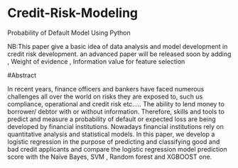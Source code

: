 # Credit-Risk-Modeling
Probability of Default Model Using Python

NB:This paper give a basic idea of data analysis and model development in credit risk development.
an advanced paper will be released soon by adding , Weight of evidence , Information value for feature selection

#Abstract

In recent years, finance officers and bankers have faced numerous challenges all over the world 
on risks they are exposed to, such us compliance, operational and credit risk etc.…. The ability to 
lend money to borrower/ debtor with or without information. Therefore, skills and tools to 
predict and measure a probability of default or expected loss are being developed by financial 
institutions. Nowadays financial institutions rely on quantitative analysis and statistical models.
In this paper, we develop a logistic regression in the purpose of predicting and classifying good 
and bad credit applicants and compare the logistic regression model prediction score with the 
Naïve Bayes, SVM , Random forest and XGBOOST one.
